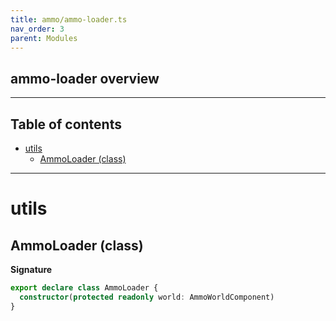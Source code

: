 ```yaml
---
title: ammo/ammo-loader.ts
nav_order: 3
parent: Modules
---
```


## ammo-loader overview

---

<h2 class="text-delta">Table of contents</h2>

- [utils](#utils)
  - [AmmoLoader (class)](#ammoloader-class)

---

# utils

## AmmoLoader (class)

**Signature**

```ts
export declare class AmmoLoader {
  constructor(protected readonly world: AmmoWorldComponent)
}
```

